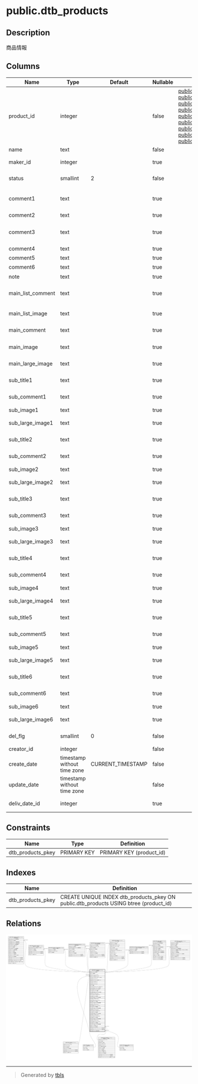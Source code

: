 # public.dtb_products

## Description

商品情報

## Columns

| Name | Type | Default | Nullable | Children | Parents | Comment |
| ---- | ---- | ------- | -------- | -------- | ------- | ------- |
| product_id | integer |  | false | [public.dtb_products_class](public.dtb_products_class.md) [public.dtb_product_status](public.dtb_product_status.md) [public.dtb_product_categories](public.dtb_product_categories.md) [public.dtb_recommend_products](public.dtb_recommend_products.md) [public.dtb_best_products](public.dtb_best_products.md) [public.dtb_review](public.dtb_review.md) [public.dtb_customer_favorite_products](public.dtb_customer_favorite_products.md) [public.dtb_order_detail](public.dtb_order_detail.md) [public.dtb_tax_rule](public.dtb_tax_rule.md) |  | 商品ID |
| name | text |  | false |  |  | 商品名 |
| maker_id | integer |  | true |  | [public.dtb_maker](public.dtb_maker.md) | メーカーID |
| status | smallint | 2 | false |  | [public.mtb_disp](public.mtb_disp.md) | 表示ステータス |
| comment1 | text |  | true |  |  | コメント1(メーカーURL) |
| comment2 | text |  | true |  |  | コメント2 |
| comment3 | text |  | true |  |  | コメント3(検索ワード) |
| comment4 | text |  | true |  |  | コメント4 |
| comment5 | text |  | true |  |  | コメント5 |
| comment6 | text |  | true |  |  | コメント6 |
| note | text |  | true |  |  | 備考 |
| main_list_comment | text |  | true |  |  | メイン一覧コメント |
| main_list_image | text |  | true |  |  | メイン一覧画像 |
| main_comment | text |  | true |  |  | メインコメント |
| main_image | text |  | true |  |  | メイン画像 |
| main_large_image | text |  | true |  |  | メイン拡大画像 |
| sub_title1 | text |  | true |  |  | サブタイトル1 |
| sub_comment1 | text |  | true |  |  | サブコメント1 |
| sub_image1 | text |  | true |  |  | サブ画像1 |
| sub_large_image1 | text |  | true |  |  | サブ拡大画像1 |
| sub_title2 | text |  | true |  |  | サブタイトル2 |
| sub_comment2 | text |  | true |  |  | サブコメント2 |
| sub_image2 | text |  | true |  |  | サブ画像2 |
| sub_large_image2 | text |  | true |  |  | サブ拡大画像2 |
| sub_title3 | text |  | true |  |  | サブタイトル3 |
| sub_comment3 | text |  | true |  |  | サブコメント3 |
| sub_image3 | text |  | true |  |  | サブ画像3 |
| sub_large_image3 | text |  | true |  |  | サブ拡大画像3 |
| sub_title4 | text |  | true |  |  | サブタイトル4 |
| sub_comment4 | text |  | true |  |  | サブコメント4 |
| sub_image4 | text |  | true |  |  | サブ画像4 |
| sub_large_image4 | text |  | true |  |  | サブ拡大画像4 |
| sub_title5 | text |  | true |  |  | サブタイトル5 |
| sub_comment5 | text |  | true |  |  | サブコメント5 |
| sub_image5 | text |  | true |  |  | サブ画像5 |
| sub_large_image5 | text |  | true |  |  | サブ拡大画像5 |
| sub_title6 | text |  | true |  |  | サブタイトル6 |
| sub_comment6 | text |  | true |  |  | サブコメント6 |
| sub_image6 | text |  | true |  |  | サブ画像6 |
| sub_large_image6 | text |  | true |  |  | サブ拡大画像6 |
| del_flg | smallint | 0 | false |  |  | 削除フラグ |
| creator_id | integer |  | false |  | [public.dtb_member](public.dtb_member.md) | 作成者ID |
| create_date | timestamp without time zone | CURRENT_TIMESTAMP | false |  |  | 作成日時 |
| update_date | timestamp without time zone |  | false |  |  | 更新日時 |
| deliv_date_id | integer |  | true |  | [public.mtb_delivery_date](public.mtb_delivery_date.md) | 発送日目安 |

## Constraints

| Name | Type | Definition |
| ---- | ---- | ---------- |
| dtb_products_pkey | PRIMARY KEY | PRIMARY KEY (product_id) |

## Indexes

| Name | Definition |
| ---- | ---------- |
| dtb_products_pkey | CREATE UNIQUE INDEX dtb_products_pkey ON public.dtb_products USING btree (product_id) |

## Relations

![er](public.dtb_products.svg)

---

> Generated by [tbls](https://github.com/k1LoW/tbls)
